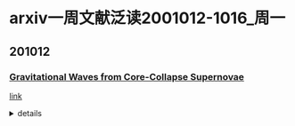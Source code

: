 # arxiv一周文献泛读2001012-1016_周一

## 201012

### [Gravitational Waves from Core-Collapse Supernovae](./2010.04356.pdf)

[link](https://arxiv.org/abs/2010.04356)

<details>
<summary>details</summary>

Authors: Ernazar Abdikamalov, Giulia Pagliaroli, David Radice
Comments: Submitted as a chapter in "Handbook of Gravitational Wave Astronomy" (Eds. C. Bambi, S. Katsanevas and K. Kokkotas; Springer Singapore, 2021). The maximum number of allowed references is used

We summarize our current understanding of gravitational wave emission from core-collapse supernovae. We review the established results from multi-dimensional simulations and, wherever possible, provide back-of-the-envelope calculations to highlight the underlying physical principles. The gravitational waves are predominantly emitted by protoneutron star oscillations. In slowly rotating cases, which represent the most common type of the supernovae, the oscillations are excited by multi-dimensional hydrodynamic instabilities, while in rare rapidly rotating cases, the protoneutron star is born with an oblate deformation due to the centrifugal force. The gravitational wave signal may be marginally visible with current detectors for a source within our galaxy, while future third-generation instruments will enable more robust and detailed observations. The rapidly rotating models that develop non-axisymmetric instabilities may be visible up to a megaparsec distance with the third-generation detectors. Finally, we discuss strategies for multi-messenger observations of supernovae. 

- 总结了目前对来自核塌缩型超新星的引力波的理解。
- 这类引力波主要来自原中子星的震荡（oscillations）
  - 慢旋转的情况下（如2rad/s 代表超新星普遍情况），震荡由在post-shock区域产生的多维流体动力学流对PNS的扰动而激发。这样的源如果发生在银河系内，以目前的探测水平只能勉强探测到其引力波信号，但第三代探测器将能够进行更细致的观测。
  - 对于比较罕见的快速旋转(如5rad/s 以上)的情况，原中子星诞生时就有一定的离心形变（centrifugal deformation），这会导致持续约10-20ms的“ring-down”震荡。部分快速旋转的模型会伴随非轴对称的不稳定性的发展，导致持续时间较长的GW辐射，可在百万秒差距距离上观测。
- CCSNe 释放的~ $10^{53}$ erg的能量99%转化为低能（MeV）中微子，约1%转化为激波的动能（这其中的约0.01%转化为EM辐射），另外只有~ $10^{46}$ erg的能量通过引力波形式辐射。
- 讨论了对CCSNe的多信使结合观测（如引力波+中微子+EM）。
  ![2010.04356_fig12](./2010.04356_fig12.png)

</details>

<br />

